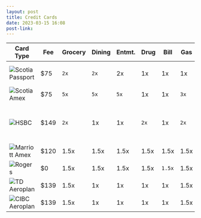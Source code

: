 ```yaml
---
layout: post
title: Credit Cards
date: 2023-03-15 16:08
post-link: 
---
```



| Card Type | Fee | Grocery	| Dining | Entmt. | Drug | Bill | Gas | Travel | Transit | Other | Extra | FX |  Renew |
| ------ | ------ | ------ | ------ | ------ | ------ | ------ | ------ | ------ | ------ | ------ | ------ | ------ | ------ |
| ![Scotia Passport](https://www.scotiabank.com/content/dam/scotiabank/canada/credit-cards/images/card-art/Passport_Visa_Infinite_CreditCard_0421_Eng.png) | $75 | `2x` | `2x` | 2x | 1x | 1x | 1x | 1x | 2x | 1x | Airport Lounge x6 | No | Nov. 23 |
| ![Scotia Amex](https://www.scotiabank.com/content/dam/scotiabank/canada/credit-cards/images/card-art/AMEX_Gold_SceneGoldLogo_En.png) | $75 | `5x` | `5x` | `5x` | 1x | 1x | `3x` | 1x | `3x` | 1x | / | No | Nov. 23 |
| ![HSBC](https://www.forbes.com/advisor/wp-content/uploads/2021/03/hsbc-credit-cards-products-elite-card-art.jpg) | $149 | `2x` | 1x | 1x | `2x` | 1x | `2x` | `3x` | 1x | 1x | $100 Credit, Free Boingo WIFI | No | Oct. 10 |
| ![Marriott Amex](https://icm.aexp-static.com/Internet/internationalcardshop/en_ca/images/cards/marriott-bonvoy-Business_Credit_Card.png) | $120 | 1.5x | 1.5x | 1.5x | 1.5x | 1.5x | 1.5x | 1.5x | 1.5x | 1.5x | Free Night | Yes | Sept. 17 |
| ![Rogers](https://rogersbank.com/assets/we_card_reflection.en-895bdcade1edd8ea8b8ed7e6ed51fc2048d885ca8010835b408f3423401c6927.png) | $0 | 1.5x | 1.5x | 1.5x | 1.5x | `1.5x` | 1.5x | 1.5x | 1.5x | `1.5x` | / | No | / |
| ![TD Aeroplan](https://www.td.com/content/dam/tdct/images/personal-banking/aeroplan-infinite-visa-card-fr-comp39-en.jpeg) | $139 | 1.5x | 1x | 1x | 1x | 1x | 1.5x | 1x | 1x | 1x | / | Yes | Dec. 12 |
| ![CIBC Aeroplan](https://www.cibc.com/content/cibcpublic/en/personal-banking/credit-cards/all-credit-cards/aeroplan-visa-infinite-card/_jcr_content/parsys/image_copy_copy_copy.render.desktop.png) | $139 | 1.5x | 1x | 1x | 1x | 1x | 1.5x | 1x | 1x | 1x | / | Yes | / |
